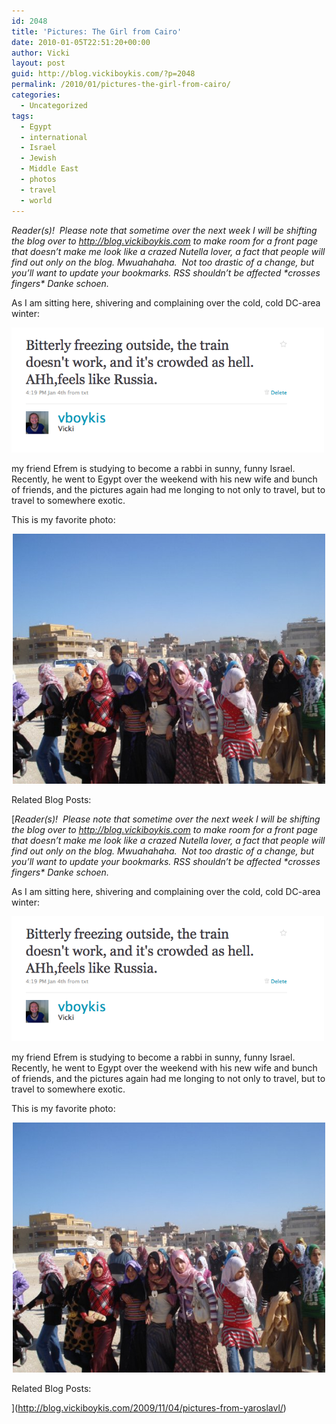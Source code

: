 ```yaml
---
id: 2048
title: 'Pictures: The Girl from Cairo'
date: 2010-01-05T22:51:20+00:00
author: Vicki
layout: post
guid: http://blog.vickiboykis.com/?p=2048
permalink: /2010/01/pictures-the-girl-from-cairo/
categories:
  - Uncategorized
tags:
  - Egypt
  - international
  - Israel
  - Jewish
  - Middle East
  - photos
  - travel
  - world
---
```

_Reader(s)!  Please note that sometime over the next week I will be shifting the blog over to http://blog.vickiboykis.com to make room for a front page that doesn’t make me look like a crazed Nutella lover, a fact that people will find out only on the blog. Mwuahahaha.  Not too drastic of a change, but you’ll want to update your bookmarks. RSS shouldn’t be affected \*crosses fingers\* Danke schoen._

As I am sitting here, shivering and complaining over the cold, cold DC-area winter:

[<img class="aligncenter size-full wp-image-2049" title="Picture 1" src="https://raw.githubusercontent.com/veekaybee/wlb/gh-pages/assets/images/2010/01/Picture-1.png" alt="" width="500" height="200" />](https://raw.githubusercontent.com/veekaybee/wlb/gh-pages/assets/images/2010/01/Picture-1.png)
  
my friend Efrem is studying to become a rabbi in sunny, funny Israel.  Recently, he went to Egypt over the weekend with his new wife and bunch of friends, and the pictures again had me longing to not only to travel, but to travel to somewhere exotic.

This is my favorite photo:

<p style="text-align: center;">
  <a href="https://raw.githubusercontent.com/veekaybee/wlb/gh-pages/assets/images/2010/01/15834_10100179771473414_9302065_65004247_1494717_n.jpg"><img class="aligncenter size-full wp-image-2051" title="15834_10100179771473414_9302065_65004247_1494717_n" src="https://raw.githubusercontent.com/veekaybee/wlb/gh-pages/assets/images/2010/01/15834_10100179771473414_9302065_65004247_1494717_n.jpg" alt="" width="500" height="400" /></a>
</p>

Related Blog Posts:
  
[_Reader(s)!  Please note that sometime over the next week I will be shifting the blog over to http://blog.vickiboykis.com to make room for a front page that doesn’t make me look like a crazed Nutella lover, a fact that people will find out only on the blog. Mwuahahaha.  Not too drastic of a change, but you’ll want to update your bookmarks. RSS shouldn’t be affected \*crosses fingers\* Danke schoen._

As I am sitting here, shivering and complaining over the cold, cold DC-area winter:

[<img class="aligncenter size-full wp-image-2049" title="Picture 1" src="https://raw.githubusercontent.com/veekaybee/wlb/gh-pages/assets/images/2010/01/Picture-1.png" alt="" width="500" height="200" />](https://raw.githubusercontent.com/veekaybee/wlb/gh-pages/assets/images/2010/01/Picture-1.png)
  
my friend Efrem is studying to become a rabbi in sunny, funny Israel.  Recently, he went to Egypt over the weekend with his new wife and bunch of friends, and the pictures again had me longing to not only to travel, but to travel to somewhere exotic.

This is my favorite photo:

<p style="text-align: center;">
  <a href="https://raw.githubusercontent.com/veekaybee/wlb/gh-pages/assets/images/2010/01/15834_10100179771473414_9302065_65004247_1494717_n.jpg"><img class="aligncenter size-full wp-image-2051" title="15834_10100179771473414_9302065_65004247_1494717_n" src="https://raw.githubusercontent.com/veekaybee/wlb/gh-pages/assets/images/2010/01/15834_10100179771473414_9302065_65004247_1494717_n.jpg" alt="" width="500" height="400" /></a>
</p>

Related Blog Posts:
  
](http://blog.vickiboykis.com/2009/11/04/pictures-from-yaroslavl/)